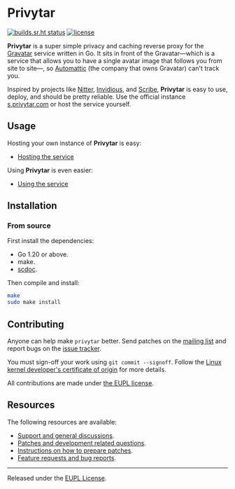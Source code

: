 # Privytar

[![builds.sr.ht status](https://builds.sr.ht/~jamesponddotco/privytar.svg)](https://builds.sr.ht/~jamesponddotco/privytar?)
[![license](https://img.shields.io/badge/license-EUPL_1.2-orange)](LICENSE.md)

**Privytar** is a super simple privacy and caching reverse proxy for the
[Gravatar](https://en.gravatar.com/) service written in Go. It sits in
front of the Gravatar—which is a service that allows you to have a
single avatar image that follows you from site to site—, so
[Automattic](https://automattic.com/) (the company that owns Gravatar)
can't track you.

Inspired by projects like [Nitter](https://github.com/zedeus/nitter),
[Invidious](https://github.com/iv-org/invidious), and
[Scribe](https://sr.ht/~edwardloveall/Scribe/), **Privytar** is easy to
use, deploy, and should be pretty reliable. Use the official instance
[s.privytar.com](https://s.privytar.com) or host the service yourself.

## Usage

Hosting your own instance of **Privytar** is easy:

* [Hosting the service](doc/hosting.md)

Using **Privytar** is even easier:

* [Using the service](doc/using.md)

## Installation

### From source

First install the dependencies:

- Go 1.20 or above.
- make.
- [scdoc](https://git.sr.ht/~sircmpwn/scdoc).

Then compile and install:

```bash
make
sudo make install
```

## Contributing

Anyone can help make `privytar` better. Send patches on the [mailing
list](https://lists.sr.ht/~jamesponddotco/privytar-devel) and report
bugs on the [issue
tracker](https://todo.sr.ht/~jamesponddotco/privytar).

You must sign-off your work using `git commit --signoff`. Follow the
[Linux kernel developer's certificate of
origin](https://www.kernel.org/doc/html/latest/process/submitting-patches.html#sign-your-work-the-developer-s-certificate-of-origin)
for more details.

All contributions are made under [the EUPL license](LICENSE.md).

## Resources

The following resources are available:

- [Support and general discussions](https://lists.sr.ht/~jamesponddotco/privytar-discuss).
- [Patches and development related questions](https://lists.sr.ht/~jamesponddotco/privytar-devel).
- [Instructions on how to prepare patches](https://git-send-email.io/).
- [Feature requests and bug reports](https://todo.sr.ht/~jamesponddotco/privytar).

---

Released under the [EUPL License](LICENSE.md).
